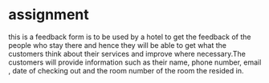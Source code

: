 # assignment

this is a feedback form is to be used by a hotel to get the feedback of the people who stay there and hence they will be able to get what the customers think about their services and improve where necessary.The customers will provide information such as their name, phone number, email , date of checking out and the room number of the room the resided in.
